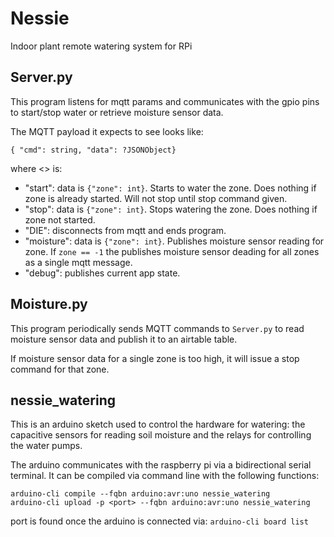 
# Nessie

Indoor plant remote watering system for RPi

## Server.py

This program listens for mqtt params and communicates with the gpio pins to start/stop water or retrieve moisture sensor data. 

The MQTT payload it expects to see looks like:
```
{ "cmd": string, "data": ?JSONObject}
```
where <> is:
- "start": data is `{"zone": int}`. Starts to water the zone. Does nothing if zone is already started. Will not stop until stop command given.
- "stop": data is `{"zone": int}`. Stops watering the zone. Does nothing if zone not started.
- "DIE": disconnects from mqtt and ends program.
- "moisture": data is `{"zone": int}`. Publishes moisture sensor reading for zone. If `zone == -1` the publishes moisture sensor deading for all zones as a single mqtt message.
- "debug": publishes current app state. 

## Moisture.py

This program periodically sends MQTT commands to `Server.py` to read moisture sensor data and publish it to an airtable table. 

If moisture sensor data for a single zone is too high, it will issue a stop command for that zone.

## nessie\_watering

This is an arduino sketch used to control the hardware for watering: the capacitive sensors for reading soil moisture and the relays for controlling the water pumps.

The arduino communicates with the raspberry pi via a bidirectional serial terminal. It can be compiled via command line with the following functions:

```
arduino-cli compile --fqbn arduino:avr:uno nessie_watering
arduino-cli upload -p <port> --fqbn arduino:avr:uno nessie_watering
```

port is found once the arduino is connected via:
`arduino-cli board list`
